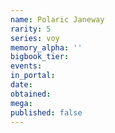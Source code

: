 ```yaml
---
name: Polaric Janeway
rarity: 5
series: voy
memory_alpha: ''
bigbook_tier:
events:
in_portal:
date:
obtained:
mega:
published: false
---
```

